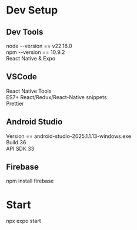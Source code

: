 # Dev Setup  
## Dev Tools
node --version == v22.16.0  
npm --version == 10.9.2  
React Native & Expo  

## VSCode
React Native Tools  
ES7+ React/Redux/React-Native snippets  
Prettier  

## Android Studio  
Version == android-studio-2025.1.1.13-windows.exe  
Build 36  
API SDK 33  

## Firebase  
npm install firebase  

# Start  
npx expo start  


